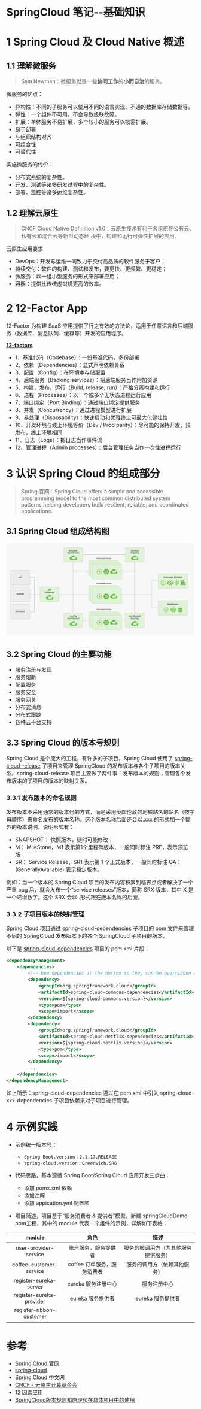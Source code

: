 SpringCloud 笔记--基础知识
====================
# 1 Spring Cloud 及 Cloud Native 概述

## 1.1 理解微服务

> Sam Newman：微服务就是一些**协同工作**的**小而自治**的服务。

微服务的优点：

- 异构性：不同的子服务可以使用不同的语言实现、不通的数据库存储数据等。
- 弹性：一个组件不可用，不会导致级联故障。
- 扩展：单体服务不易扩展，多个较小的服务可以按需扩展。
- 易于部署
- 与组织结构对齐
- 可组合性
- 可替代性

实施微服务的代价：

- 分布式系统的复杂性。
- 开发、测试等诸多研发过程中的复杂性。
- 部署、监控等诸多运维复杂性。

## 1.2 理解云原生

> CNCF Cloud Native Definition v1.0：云原生技术有利于各组织在公有云、私有云和混合云等新型动态环
> 境中，构建和运行可弹性扩展的应用。

云原生应用要求

- DevOps：开发与运维一同致力于交付高品质的软件服务于客户；
- 持续交付：软件的构建、测试和发布，要更快、更频繁、更稳定；
- 微服务：以一组小型服务的形式来部署应用；
- 容器：提供比传统虚拟机更高的效率。

# 2 12-Factor App

12-Factor 为构建 SaaS 应用提供了行之有效的方法论，适用于任意语言和后端服务（数据库、消息队列、缓存等）开发的应用程序。

[**12-factors**](https://12factor.net/zh_cn/)

- 1、基准代码（Codebase）：一份基准代码，多份部署
- 2、依赖（Dependencies）：显式声明依赖关系
- 3、配置（Config）：在环境中存储配置
- 4、后端服务（Backing services）：把后端服务当作附加资源
- 5、构建，发布，运行（Build, release, run）：严格分离构建和运行
- 6、进程（Processes）：以一个或多个无状态进程运行应用
- 7、端口绑定（Port Binding）：通过端口绑定提供服务
- 8、并发（Concurrency）：通过进程模型进行扩展
- 9、易处理（Disposability）：快速启动和优雅终止可最大化健壮性
- 10、开发环境与线上环境等价（Dev / Prod parity）：尽可能的保持开发，预发布，线上环境相同
- 11、日志（Logs）：把日志当作事件流
- 12、管理进程（Admin processes）：后台管理任务当作一次性进程运行

# 3 认识 Spring Cloud 的组成部分

> Spring 官网：Spring Cloud offers a simple and accessible programming model to the most common distributed system patterns,helping developers build resilient, reliable, and coordinated applications.

## 3.1 Spring Cloud 组成结构图

<img src=".\images\030101.png" style="zoom: 80%;" />

## 3.2 Spring Cloud 的主要功能

- 服务注册与发现
- 服务熔断
- 配置服务
- 服务安全
- 服务网关
- 分布式消息
- 分布式跟踪
- 各种云平台支持

## 3.3 Spring Cloud 的版本号规则

Spring Cloud 是个庞大的工程，有许多的子项目，Spring Cloud 使用了 [spring-cloud-release](https://github.com/spring-cloud/spring-cloud-release) 子项目来管理 SpringCloud 的发布版本与各个子项目的版本关系。spring-cloud-release 项目主要做了两件事：发布版本的规则；管理各个发布版本的子项目的版本的映射关系。

### 3.3.1 发布版本的命名规则

发布版本不采用通常的版本号的方式，而是采用英国伦敦的地铁站名的站名（按字母顺序）来命名发布的版本名称。这个版本名称后面还会以.xxx 的形式加一个额外的版本说明，说明形式有：

- SNAPSHOT： 快照版本，随时可能修改；
- M： MileStone，M1 表示第1个里程碑版本，一般同时标注 PRE，表示预览版；
- SR： Service Release，SR1 表示第 1 个正式版本，一般同时标注 GA：(GenerallyAvailable) 表示稳定版本。

例如：当一个版本的 Spring Cloud 项目的发布内容积累到临界点或者解决了一个严重 bug 后，就会发布一个“service releases”版本，简称 SRX 版本，其中 X 是一个递增数字。这个 SRX 会以 .形式跟在版本名称的后面。

### 3.3.2 子项目版本的映射管理

Spring Cloud 项目通过 spring-cloud-dependencies 子项目的 pom 文件来管理不同的 SpringCloud 发布版本下的各个 SpringCloud 子项目的版本。

以下是 [spring-cloud-dependencies](https://github.com/spring-cloud/spring-cloud-release/tree/release/scbuild-Hoxton.SR7/spring-cloud-dependencies) 项目的 pom.xml 片段：

```xml
<dependencyManagement>
    <dependencies>
        <!-- bom dependencies at the bottom so they can be overridden above -->
        <dependency>
            <groupId>org.springframework.cloud</groupId>
            <artifactId>spring-cloud-commons-dependencies</artifactId>
            <version>${spring-cloud-commons.version}</version>
            <type>pom</type>
            <scope>import</scope>
        </dependency>
        <dependency>
            <groupId>org.springframework.cloud</groupId>
            <artifactId>spring-cloud-netflix-dependencies</artifactId>
            <version>${spring-cloud-netflix.version}</version>
            <type>pom</type>
            <scope>import</scope>
        </dependency>
    	...
	</dependencies>
</dependencyManagement>
```

如上所示：spring-cloud-dependencies 通过在 pom.xml 中引入 spring-cloud-xxx-dependencies 子项目依赖来对子项目进行管理。

# 4 示例实践

- 示例统一版本号：
  - `Spring Boot.version：2.1.17.RELEASE`
  - `spring-cloud.version：Greenwich.SR6`

- 代码思路，基本遵循 Spring Boot/Spring Cloud 应用开发三步曲：
  - 添加 pomx.xml 依赖
  - 添加注解
  - 添加 appication.yml 配置项
- 项目简述，项目基于“服务消费者 & 提供者”模型，新建 springCloudDemo pom工程，其中的 module 代表一个组件的示例，详解如下表格：

|          module          |            角色             |                 描述                 |
| :----------------------: | :-------------------------: | :----------------------------------: |
|  user-provider-service   |    账户服务，服务提供者     | 服务的被调用方（为其他服务提供服务） |
| coffee-customer-service  | coffee 订单服务，服务消费者 |     服务的调用方（依赖其他服务）     |
|  register-eureka-server  |     eureka 服务注册中心     |             服务注册中心             |
| register-eureka-provider |      eureka 服务提供者      |          eureka 服务提供者           |
| register-ribbon-customer |                             |                                      |
|                          |                             |                                      |





# 参考

- [Spring Cloud 官网](https://spring.io/projects/spring-cloud)
- [spring-cloud](https://projects.spring.io/spring-cloud/spring-cloud.html)
- [Spring Cloud 中文网](https://www.springcloud.cc/)
- [CNCF - 云原生计算基金会](https://jimmysong.io/kubernetes-handbook/cloud-native/cncf.html)
- [12 因素应用](https://12factor.net/zh_cn/)
- [SpringCloud版本规则和原理和在具体项目中的使用](https://www.cnblogs.com/hzhuxin/p/12393456.html)


